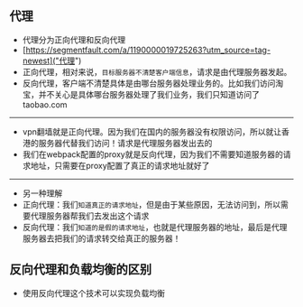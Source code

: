 ## 代理
* 代理分为正向代理和反向代理
* [https://segmentfault.com/a/1190000019725263?utm_source=tag-newest]("代理")
* 正向代理，相对来说，`目标服务器不清楚客户端信息`，请求是由代理服务器发起。
* 反向代理，客户端不清楚具体是由哪台服务器处理业务的。比如我们访问淘宝，并不关心是具体哪台服务器处理了我们业务，我们只知道访问了taobao.com


---
* vpn翻墙就是正向代理。因为我们在国内的服务器没有权限访问，所以就让香港的服务器代替我们访问！请求是代理服务器发出去的
* 我们在webpack配置的proxy就是反向代理，因为我们不需要知道服务器的请求地址，只需要在proxy配置了真正的请求地址就好了
---
* 另一种理解
* 正向代理：我们`知道真正的请求地址`，但是由于某些原因，无法访问到，所以需要代理服务器帮我们去发出这个请求
* 反向代理：我们`知道的是假的请求地址`，也就是代理服务器的地址，最后是代理服务器去把我们的请求转交给真正的服务器！

## 反向代理和负载均衡的区别
* 使用反向代理这个技术可以实现负载均衡
